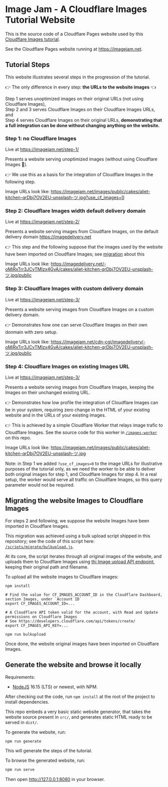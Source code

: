 # Image Jam - A Cloudflare Images Tutorial Website

This is the source code of a Cloudflare Pages website used by this [Cloudflare Images tutorial](https://developers.cloudflare.com/images/cloudflare-images/tutorials/cloudflare-images-on-pages).

See the Cloudflare Pages website running at <https://imagejam.net>.

## Tutorial Steps

This website illustrates several steps in the progression of the tutorial.

👉 The only difference in every step: **the URLs to the website images** 👈

Step 1 serves unoptimized images on their original URLs (not using Cloudflare Images),  
Step 2 and 3 serves Cloudflare Images on their Cloudflare Images URLs, and  
Step 4 serves Cloudflare Images on their original URLs, **demonstrating that a full integration can be done without changing anything on the website.**

### Step 1: no Cloudflare Images

Live at <https://imagejam.net/step-1/>

Presents a website serving unoptimized images (without using Cloudflare Images 🙈).

👉 We use this as a basis for the integration of Cloudflare Images in the following step.

Image URLs look like: https://imagejam.net/images/public/cakes/aliet-kitchen-qrDbj7OV2EU-unsplash-ツ.jpg?use_cf_images=0

### Step 2: Cloudflare Images width default delivery domain

Live at <https://imagejam.net/step-2/>

Presents a website serving images from Cloudflare Images, on the default delivery domain https://imagedelivery.net

👉 This step and the following suppose that the images used by the website have been imported on Cloudflare Images; see [migration](#migrating-the-website-images-to-cloudflare-images) about this

Image URLs look like: https://imagedelivery.net/-oMiRxTrr3JCvTMIzx4GvA/cakes/aliet-kitchen-qrDbj7OV2EU-unsplash-ツ.jpg/public

### Step 3: Cloudflare Images with custom delivery domain

Live at <https://imagejam.net/step-3/>

Presents a website serving images from Cloudflare Images on a custom delivery domain.

👉 Demonstrates how one can serve Cloudflare Images on their own donmain with zero setup.

Image URLs look like: https://imagejam.net/cdn-cgi/imagedelivery/-oMiRxTrr3JCvTMIzx4GvA/cakes/aliet-kitchen-qrDbj7OV2EU-unsplash-ツ.jpg/public

### Step 4: Cloudflare Images on existing Images URL

Live at <https://imagejam.net/step-3/>

Presents a website serving images from Cloudflare Images, keeping the Images on their unchanged existing URL.

👉 Demonstrates how low profile the integration of Cloudflare Images can be in your system, requiring zero change in the HTML of your existing website and in the URLs of your existing images.

👉 This is achieved by a simple Cloudflare Worker that relays image trafic to Cloudflare Images. See the source code for this worker in [`/images-worker`](https://github.com/netgusto/imagejam.net/tree/production/images-worker) on this repo.

Image URLs look like: https://imagejam.net/images/public/cakes/aliet-kitchen-qrDbj7OV2EU-unsplash-ツ.jpg

Note: in Step 1 we added `?use_cf_images=0` to the image URLs for illustrative purposes of the tutorial only, as we need the worker to be able to deliver both original images for step 1, and Cloudflare Images for step 4. In a real setup, the worker would serve all traffic on Cloudflare Images, so this query parameter would not be required.

## Migrating the website Images to Cloudflare Images

For steps 2 and following, we suppose the website Images have been imported in Cloudflare Images.

This migration was achieved using a bulk upload script shipped in this repository; see the code of this script here: [`/scripts/migrate/bulkupload.js`](https://github.com/netgusto/imagejam.net/blob/production/scripts/migrate/bulkupload.js). 

At its core, the script iterates through all original images of the website, and uploads them to Cloudflare Images using [thi Image upload API endpoint](https://developers.cloudflare.com/images/cloudflare-images/upload-images/upload-via-url/), keeping their original path and filename.

To upload all the website images to Cloudflare images:

```
npm install

# Find the value for CF_IMAGES_ACCOUNT_ID in the Cloudflare Dashboard, section Images, under `Account ID`
export CF_IMAGES_ACCOUNT_ID=...

# A Cloudflare API token valid for the account, with Read and Update permissions on Cloudflare Images
# See https://developers.cloudflare.com/api/tokens/create/
export CF_IMAGES_API_KEY=...

npm run bulkupload
```

Once done, the website original images have been imported on Cloudflare Images.

## Generate the website and browse it locally

Requirements:

* [NodeJS](https://nodejs.org/) 16.15 (LTS) or newest, with NPM.

After checking out the code, run `npm install` at the root of the project to install dependencies.

This repo embeds a very basic static website generator, that takes the website source present in `src/`, and generates static HTML ready to be served in `dist/`.

To generate the website, run:

```sh
npm run generate
```

This will generate the steps of the tutorial.

To browse the generated website, run:

```sh
npm run serve
```

Then open <http://127.0.0.1:8080> in your browser.
